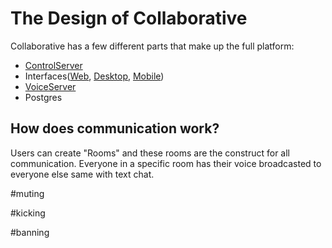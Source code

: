 # The Design of Collaborative

Collaborative has a few different parts that make up the full platform:
-  [ControlServer](https://github.com/Collaborative-IoT/GeneralControlServer)
-  Interfaces([Web](https://github.com/Collaborative-IoT/Web-Frontend), [Desktop](https://github.com/Collaborative-IoT/Desktop-App), [Mobile](https://github.com/Collaborative-IoT/Mobile-App))
-  [VoiceServer](https://github.com/Collaborative-IoT/VoiceServer)
-  Postgres


## How does communication work?
Users can create "Rooms" and these rooms are the construct for all communication. Everyone in a specific room has their voice broadcasted to everyone else
same with text chat.

#muting

#kicking

#banning
